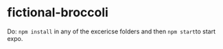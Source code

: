 # fictional-broccoli

Do: ``npm install`` in any of the excericse folders and then ``npm start``to start expo.
